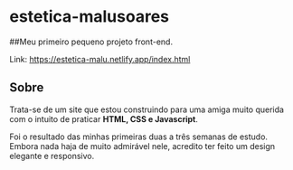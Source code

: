 # estetica-malusoares

##Meu primeiro pequeno projeto front-end.

Link: https://estetica-malu.netlify.app/index.html


## Sobre

Trata-se de um site que estou construindo para uma amiga muito querida com o intuito de praticar **HTML, CSS e Javascript**.

Foi o resultado das minhas primeiras duas a três semanas de estudo. Embora nada haja de muito admirável nele, acredito ter feito um design elegante e responsivo. 

